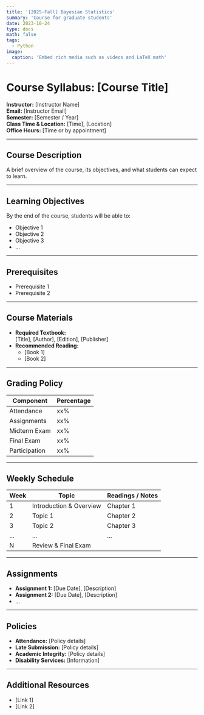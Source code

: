 ```yaml
---
title: '[2025-Fall] Bayesian Statistics'
summary: 'Course for graduate students'
date: 2023-10-24
type: docs
math: false
tags:
  - Python
image:
  caption: 'Embed rich media such as videos and LaTeX math'
---
```

# Course Syllabus: [Course Title]
**Instructor:** [Instructor Name]  
**Email:** [Instructor Email]  
**Semester:** [Semester / Year]  
**Class Time & Location:** [Time], [Location]  
**Office Hours:** [Time or by appointment]

---

## Course Description
A brief overview of the course, its objectives, and what students can expect to learn.

---

## Learning Objectives
By the end of the course, students will be able to:
- Objective 1
- Objective 2
- Objective 3
- ...

---

## Prerequisites
- Prerequisite 1
- Prerequisite 2

---

## Course Materials
- **Required Textbook:**  
  [Title], [Author], [Edition], [Publisher]
- **Recommended Reading:**  
  - [Book 1]
  - [Book 2]

---

## Grading Policy
| Component            | Percentage |
|----------------------|------------|
| Attendance           | xx%        |
| Assignments          | xx%        |
| Midterm Exam         | xx%        |
| Final Exam           | xx%        |
| Participation        | xx%        |

---

## Weekly Schedule

| Week | Topic                         | Readings / Notes           |
|------|-------------------------------|----------------------------|
| 1    | Introduction & Overview       | Chapter 1                  |
| 2    | Topic 1                       | Chapter 2                  |
| 3    | Topic 2                       | Chapter 3                  |
| ...  | ...                           | ...                        |
| N    | Review & Final Exam           |                            |

---

## Assignments
- **Assignment 1:** [Due Date], [Description]
- **Assignment 2:** [Due Date], [Description]
- ...
  
---

## Policies
- **Attendance:** [Policy details]
- **Late Submission:** [Policy details]
- **Academic Integrity:** [Policy details]
- **Disability Services:** [Information]

---

## Additional Resources
- [Link 1]
- [Link 2]